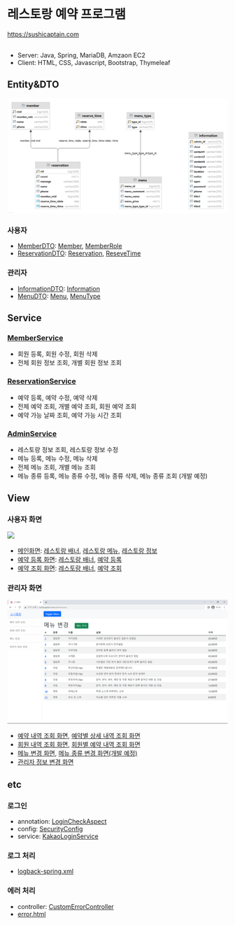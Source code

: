 # 레스토랑 예약 프로그램
https://sushicaptain.com <br><br>
- Server: Java, Spring, MariaDB, Amzaon EC2
- Client: HTML, CSS, Javascript, Bootstrap, Thymeleaf

###
## Entity&DTO
![](/readmeImg/erd.png)
### 사용자
- [MemberDTO](/src/main/java/com/example/sushi/dto/user/MemberDTO.java):
[Member](/src/main/java/com/example/sushi/entity/user/Member.java),
[MemberRole](/src/main/java/com/example/sushi/entity/user/MemberRole.java)
- [ReservationDTO](/src/main/java/com/example/sushi/dto/user/ReservationDTO.java):
[Reservation](/src/main/java/com/example/sushi/entity/user/Reservation.java),
[ReseveTime](/src/main/java/com/example/sushi/entity/user/ReserveTime.java)
    
### 관리자
- [InformationDTO](/src/main/java/com/example/sushi/dto/admin/InformationDTO.java):
[Information](/src/main/java/com/example/sushi/entity/admin/Information.java)
- [MenuDTO](/src/main/java/com/example/sushi/dto/admin/MenuDTO.java):
[Menu](/src/main/java/com/example/sushi/entity/admin/Menu.java),
[MenuType](/src/main/java/com/example/sushi/entity/admin/MenuType.java) 

###
## Service
### [MemberService](/src/main/java/com/example/sushi/service/MemberServiceImpl.java)
- 회원 등록, 회원 수정, 회원 삭제
- 전체 회원 정보 조회, 개별 회원 정보 조회
### [ReservationService](/src/main/java/com/example/sushi/service/ReservationServiceImpl.java)
- 예약 등록, 예약 수정, 예약 삭제
- 전체 예약 조회, 개별 예약 조회, 회원 예약 조회
- 예약 가능 날짜 조회, 예약 가능 시간 조회
### [AdminService](/src/main/java/com/example/sushi/service/AdminServiceImpl.java)
- 레스토랑 정보 조회, 레스토랑 정보 수정
- 메뉴 등록, 메뉴 수정, 메뉴 삭제
- 전체 메뉴 조회, 개별 메뉴 조회
- 메뉴 종류 등록, 메뉴 종류 수정, 메뉴 종류 삭제, 메뉴 종류 조회 (개발 예정)

###
## View
### 사용자 화면
![](/readmeImg/user.png)
- [메인화면](/src/main/resources/templates/sushi/main.html):
[레스토랑 배너](/src/main/resources/templates/sushi/fragment/hero.html),
[레스토랑 메뉴](/src/main/resources/templates/sushi/fragment/menu.html),
[레스토랑 정보](/src/main/resources/templates/sushi/fragment/contact.html)
- [예약 등록 화면](/src/main/resources/templates/sushi/register.html):
[레스토랑 배너](/src/main/resources/templates/sushi/fragment/hero.html),
[예약 등록](/src/main/resources/templates/sushi/fragment/book.html)
- [예약 조회 화면](/src/main/resources/templates/sushi/register.html):
[레스토랑 배너](/src/main/resources/templates/sushi/fragment/hero.html),
[예약 조회](/src/main/resources/templates/sushi/fragment/special.html)

### 관리자 화면
![](/readmeImg/admin.png)
- [예약 내역 조회 화면](/src/main/resources/templates/admin/reservation.html),
[예약별 상세 내역 조회 화면](/src/main/resources/templates/admin/read.html)
- [회원 내역 조회 화면](/src/main/resources/templates/admin/member.html),
[회원별 예약 내역 조회 화면](/src/main/resources/templates/admin/list.html)
- [메뉴 변경 화면](/src/main/resources/templates/admin/menu.html),
[메뉴 종류 변경 화면(개발 예정)](/src/main/resources/templates/admin/menutype.html)
- [관리자 정보 변경 화면](/src/main/resources/templates/admin/information.html)

###
###
## etc
### 로그인
- annotation: [LoginCheckAspect](/src/main/java/com/example/sushi/annotation/LoginCheckAspect.java)
- config: [SecurityConfig](/src/main/java/com/example/sushi/config/SecurityConfig.java)
- service: [KakaoLoginService](/src/main/java/com/example/sushi/service/KakaoLoginService.java)
### 로그 처리
- [logback-spring.xml](/src/main/resources/logback-spring.xml)
### 에러 처리
- controller: [CustomErrorController](/src/main/java/com/example/sushi/controller/CustomErrorController.java)
- [error.html](/src/main/resources/templates/error.html)    
